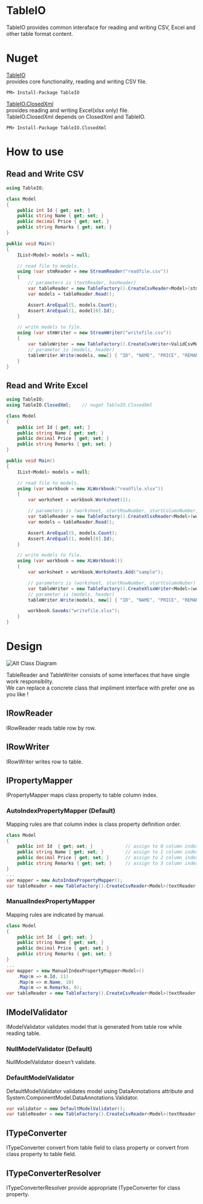 # TableIO

TableIO provides common interaface for reading and writing CSV, Excel and other table format content.  

# Nuget

[TableIO](https://www.nuget.org/packages/TableIO/)  
provides core functionality, reading and writing CSV file.

```
PM> Install-Package TableIO
```

[TableIO.ClosedXml](https://www.nuget.org/packages/TableIO.ClosedXml)  
provides reading and writing Excel(xlsx only) file.  
TableIO.ClosedXml depends on ClosedXml and TableIO.
```
PM> Install-Package TableIO.ClosedXml
```

# How to use

## Read and Write CSV
```csharp
using TableIO;

class Model
{
    public int Id { get; set; }
    public string Name { get; set; }
    public decimal Price { get; set; }
    public string Remarks { get; set; }
}

public void Main()
{
    IList<Model> models = null;

    // read file to models.
    using (var stmReader = new StreamReader("readfile.csv"))
    {
        // parameters is (textReader, hasHeader)
        var tableReader = new TableFactory().CreateCsvReader<Model>(stmReader, true);
        var models = tableReader.Read();

        Assert.AreEqual(5, models.Count);
        Assert.AreEqual(1, model[0].Id);
    }

    // write models to file.
    using (var stmWriter = new StreamWriter("writefile.csv"))
    {
        var tableWriter = new TableFactory().CreateCsvWriter<ValidCsvModel>(stmWriter);
        // parameter is (models, header)
        tableWriter.Write(models, new[] { "ID", "NAME", "PRICE", "REMARKS" });
    }
}
```

## Read and Write Excel
```csharp
using TableIO;
using TableIO.ClosedXml;    // nuget TableIO.ClosedXml

class Model
{
    public int Id { get; set; }
    public string Name { get; set; }
    public decimal Price { get; set; }
    public string Remarks { get; set; }
}

public void Main()
{
    IList<Model> models = null;

    // read file to models.
    using (var workbook = new XLWorkbook("readfile.xlsx"))
    {
        var worksheet = workbook.Worksheet(1);

        // parameters is (worksheet, startRowNumber, startColumnNumber, columnSize, hasHeader)
        var tableReader = new TableFactory().CreateXlsxReader<Model>(worksheet, 1, 1, 4, true);
        var models = tableReader.Read();

        Assert.AreEqual(5, models.Count);
        Assert.AreEqual(1, model[0].Id);
    }

    // write models to file.
    using (var workbook = new XLWorkbook())
    {
        var worksheet = workbook.Worksheets.Add("sample");

        // parameters is (worksheet, startRowNumber, startColumnNuber)
        var tableWriter = new TableFactory().CreateXlsxWriter<Model>(worksheet, 1, 1);
        // parameter is (models, header)
        tableWriter.Write(models, new[] { "ID", "NAME", "PRICE", "REMARKS" });

        workbook.SaveAs("writefile.xlsx");
    }
}
```

# Design

![Alt Class Diagram](https://raw.githubusercontent.com/nabehiro/TableIO/master/resources/class-diagram.PNG)

TableReader and TableWriter consists of some interfaces that have single work responsiblity.  
We can replace a concrete class that impliment interface with prefer one as you like !

## IRowReader
IRowReader reads table row by row.

## IRowWriter
IRowWriter writes row to table.

## IPropertyMapper
IPropertyMapper maps class property to table column index.
### AutoIndexPropertyMapper (Default)
Mapping rules are that column index is class property definition order.
```csharp
class Model
{
    public int Id  { get; set; }            // assign to 0 column index.
    public string Name { get; set; }        // assign to 1 column index.
    public decimal Price { get; set; }      // assign to 2 column index.
    public string Remarks { get; set; }     // assign to 3 column index.
}
...
var mapper = new AutoIndexPropertyMapper();
var tableReader = new TableFactory().CreateCsvReader<Model>(textReader, propertyMapper:mapper);
```
### ManualIndexPropertyMapper
Mapping rules are indicated by manual.
```csharp
class Model
{
    public int Id  { get; set; }
    public string Name { get; set; }
    public decimal Price { get; set; }
    public string Remarks { get; set; }
}
...
var mapper = new ManualIndexPropertyMapper<Model>()
    .Map(m => m.Id, 11)
    .Map(m => m.Name, 10)
    .Map(m => m.Remarks, 0);
var tableReader = new TableFactory().CreateCsvReader<Model>(textReader, propertyMapper:mapper);
```

## IModelValidator
IModelValidator validates model that is generated from table row while reading table.
### NullModelValidator (Default)
NullModelValidator doesn't validate.
### DefaultModelValidator
DefaultModelValidator validates model using DataAnnotations attribute and System.ComponentModel.DataAnnotations.Validator.
```csharp
var validator = new DefaultModelValidator();
var tableReader = new TableFactory().CreateCsvReader<Model>(textReader, modelValidator:validator);
```

## ITypeConverter
ITypeConverter convert from table field to class property or convert from class property to table field.

## ITypeConverterResolver
ITypeConverterResolver provide appropriate ITypeConverter for class property.


